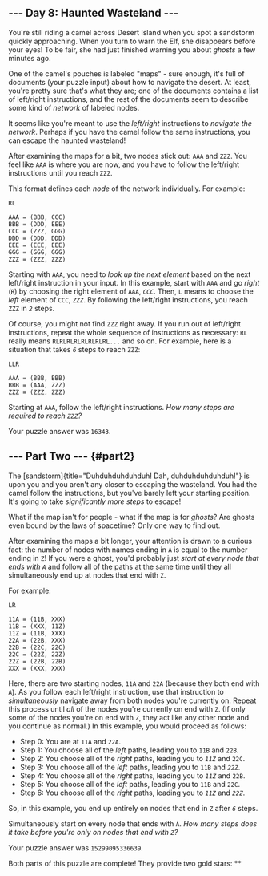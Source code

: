## \-\-- Day 8: Haunted Wasteland \-\--

You\'re still riding a camel across Desert Island when you spot a
sandstorm quickly approaching. When you turn to warn the Elf, she
disappears before your eyes! To be fair, she had just finished warning
you about *ghosts* a few minutes ago.

One of the camel\'s pouches is labeled \"maps\" - sure enough, it\'s
full of documents (your puzzle input) about how to navigate the desert.
At least, you\'re pretty sure that\'s what they are; one of the
documents contains a list of left/right instructions, and the rest of
the documents seem to describe some kind of *network* of labeled nodes.

It seems like you\'re meant to use the *left/right* instructions to
*navigate the network*. Perhaps if you have the camel follow the same
instructions, you can escape the haunted wasteland!

After examining the maps for a bit, two nodes stick out: `AAA` and
`ZZZ`. You feel like `AAA` is where you are now, and you have to follow
the left/right instructions until you reach `ZZZ`.

This format defines each *node* of the network individually. For
example:

    RL

    AAA = (BBB, CCC)
    BBB = (DDD, EEE)
    CCC = (ZZZ, GGG)
    DDD = (DDD, DDD)
    EEE = (EEE, EEE)
    GGG = (GGG, GGG)
    ZZZ = (ZZZ, ZZZ)

Starting with `AAA`, you need to *look up the next element* based on the
next left/right instruction in your input. In this example, start with
`AAA` and go *right* (`R`) by choosing the right element of `AAA`,
*`CCC`*. Then, `L` means to choose the *left* element of `CCC`, *`ZZZ`*.
By following the left/right instructions, you reach `ZZZ` in *`2`*
steps.

Of course, you might not find `ZZZ` right away. If you run out of
left/right instructions, repeat the whole sequence of instructions as
necessary: `RL` really means `RLRLRLRLRLRLRLRL...` and so on. For
example, here is a situation that takes *`6`* steps to reach `ZZZ`:

    LLR

    AAA = (BBB, BBB)
    BBB = (AAA, ZZZ)
    ZZZ = (ZZZ, ZZZ)

Starting at `AAA`, follow the left/right instructions. *How many steps
are required to reach `ZZZ`?*

Your puzzle answer was `16343`.

## \-\-- Part Two \-\-- {#part2}

The [sandstorm]{title="Duhduhduhduhduh! Dah, duhduhduhduhduh!"} is upon
you and you aren\'t any closer to escaping the wasteland. You had the
camel follow the instructions, but you\'ve barely left your starting
position. It\'s going to take *significantly more steps* to escape!

What if the map isn\'t for people - what if the map is for *ghosts*? Are
ghosts even bound by the laws of spacetime? Only one way to find out.

After examining the maps a bit longer, your attention is drawn to a
curious fact: the number of nodes with names ending in `A` is equal to
the number ending in `Z`! If you were a ghost, you\'d probably just
*start at every node that ends with `A`* and follow all of the paths at
the same time until they all simultaneously end up at nodes that end
with `Z`.

For example:

    LR

    11A = (11B, XXX)
    11B = (XXX, 11Z)
    11Z = (11B, XXX)
    22A = (22B, XXX)
    22B = (22C, 22C)
    22C = (22Z, 22Z)
    22Z = (22B, 22B)
    XXX = (XXX, XXX)

Here, there are two starting nodes, `11A` and `22A` (because they both
end with `A`). As you follow each left/right instruction, use that
instruction to *simultaneously* navigate away from both nodes you\'re
currently on. Repeat this process until *all* of the nodes you\'re
currently on end with `Z`. (If only some of the nodes you\'re on end
with `Z`, they act like any other node and you continue as normal.) In
this example, you would proceed as follows:

-   Step 0: You are at `11A` and `22A`.
-   Step 1: You choose all of the *left* paths, leading you to `11B` and
    `22B`.
-   Step 2: You choose all of the *right* paths, leading you to *`11Z`*
    and `22C`.
-   Step 3: You choose all of the *left* paths, leading you to `11B` and
    *`22Z`*.
-   Step 4: You choose all of the *right* paths, leading you to *`11Z`*
    and `22B`.
-   Step 5: You choose all of the *left* paths, leading you to `11B` and
    `22C`.
-   Step 6: You choose all of the *right* paths, leading you to *`11Z`*
    and *`22Z`*.

So, in this example, you end up entirely on nodes that end in `Z` after
*`6`* steps.

Simultaneously start on every node that ends with `A`. *How many steps
does it take before you\'re only on nodes that end with `Z`?*

Your puzzle answer was `15299095336639`.

Both parts of this puzzle are complete! They provide two gold stars:
\*\*
